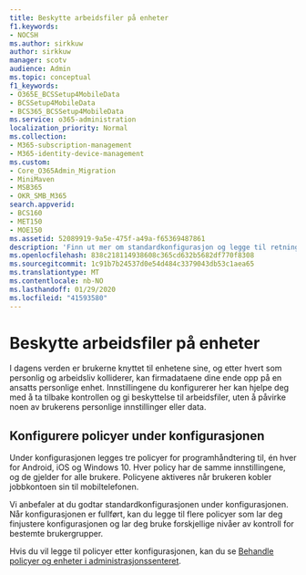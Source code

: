```yaml
---
title: Beskytte arbeidsfiler på enheter
f1.keywords:
- NOCSH
ms.author: sirkkuw
author: sirkkuw
manager: scotv
audience: Admin
ms.topic: conceptual
f1_keywords:
- O365E_BCSSetup4MobileData
- BCSSetup4MobileData
- BCS365_BCSSetup4MobileData
ms.service: o365-administration
localization_priority: Normal
ms.collection:
- M365-subscription-management
- M365-identity-device-management
ms.custom:
- Core_O365Admin_Migration
- MiniMaven
- MSB365
- OKR_SMB_M365
search.appverid:
- BCS160
- MET150
- MOE150
ms.assetid: 52089919-9a5e-475f-a49a-f65369487861
description: 'Finn ut mer om standardkonfigurasjon og legge til retningslinjer for programadministrasjon for å beskytte firmadata på brukernes personlige mobilenheter. '
ms.openlocfilehash: 838c218114938608c365cd632b5682df770f8308
ms.sourcegitcommit: 1c91b7b24537d0e54d484c3379043db53c1aea65
ms.translationtype: MT
ms.contentlocale: nb-NO
ms.lasthandoff: 01/29/2020
ms.locfileid: "41593580"
---
```

# <a name="protect-work-files-on-devices"></a>Beskytte arbeidsfiler på enheter

I dagens verden er brukerne knyttet til enhetene sine, og etter hvert som personlig og arbeidsliv kolliderer, kan firmadataene dine ende opp på en ansatts personlige enhet. Innstillingene du konfigurerer her kan hjelpe deg med å ta tilbake kontrollen og gi beskyttelse til arbeidsfiler, uten å påvirke noen av brukerens personlige innstillinger eller data.
  
## <a name="configuring-policies-during-setup"></a>Konfigurere policyer under konfigurasjonen

Under konfigurasjonen legges tre policyer for programhåndtering til, én hver for Android, iOS og Windows 10. Hver policy har de samme innstillingene, og de gjelder for alle brukere. Policyene aktiveres når brukeren kobler jobbkontoen sin til mobiltelefonen.
  
Vi anbefaler at du godtar standardkonfigurasjonen under konfigurasjonen. Når konfigurasjonen er fullført, kan du legge til flere policyer som lar deg finjustere konfigurasjonen og lar deg bruke forskjellige nivåer av kontroll for bestemte brukergrupper.
  
Hvis du vil legge til policyer etter konfigurasjonen, kan du se [Behandle policyer og enheter i administrasjonssenteret](manage.md).
